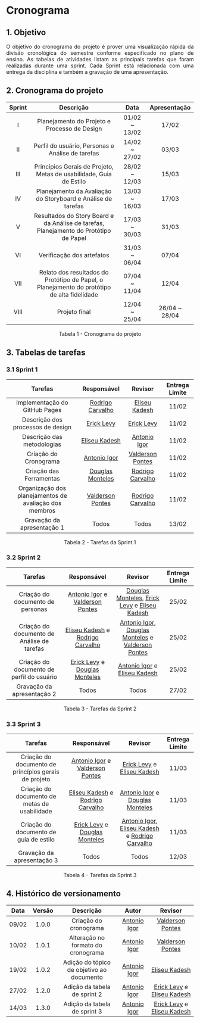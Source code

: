 # Cronograma

## 1. Objetivo

<p align="justify">
O objetivo do cronograma do projeto é prover uma visualização rápida da divisão cronológica do semestre conforme especificado no plano de ensino. As tabelas de atividades listam as principais tarefas que foram realizadas durante uma sprint. Cada Sprint está relacionada com uma entrega da disciplina e também a gravação de uma apresentação.
</p>

## 2. Cronograma do projeto

| Sprint | Descrição       | Data                                           | Apresentação        |
| :------: | :----------: | :---------------------------------------------------: | :------------: |
| I    | Planejamento do Projeto e Processo de Design | 01/02 ~ 13/02 | 17/02 |
| II    | Perfil do usuário, Personas e Análise de tarefas | 14/02 ~ 27/02 | 03/03 |
| III    | Princípios Gerais de Projeto, Metas de usabilidade, Guia de Estilo | 28/02 ~ 12/03 | 15/03 |
| IV    | Planejamento da Avaliação do Storyboard e Análise de tarefas | 13/03 ~ 16/03 | 17/03 |
| V    | Resultados do Story Board e da Análise de tarefas, Planejamento do Protótipo de Papel | 17/03 ~ 30/03 | 31/03  |
| VI    | Verificação dos artefatos | 31/03 ~ 06/04 | 07/04 |
| VII    | Relato dos resultados do Protótipo de Papel, o Planejamento do protótipo de alta fidelidade | 07/04 ~ 11/04 | 12/04 |
| VIII    | Projeto final | 12/04 ~ 25/04 | 26/04 ~ 28/04 |

<center>
  Tabela 1 - Cronograma do projeto
</center>

## 3. Tabelas de tarefas 

### 3.1 Sprint 1
| Tarefas         | Responsável | Revisor   | Entrega Limite |
| :-----:         | :---------: | :-----:   | :--------------: |
| Implementação do GitHub Pages    | [Rodrigo Carvalho](https://github.com/Rocsantos)	    | [Eliseu Kadesh](https://github.com/eliseukadesh67)    | 11/02            |
| Descrição dos processos de design | [Erick Levy](https://github.com/ErickLevy)	      | [Erick Levy](https://github.com/ErickLevy)      | 11/02            |
| Descrição das metodologias | [Eliseu Kadesh](https://github.com/eliseukadesh67)      | [Antonio Igor](https://github.com/antonioigorcarvalho)   | 11/02            |
| Criação do Cronograma | [Antonio Igor](https://github.com/antonioigorcarvalho)     | [Valderson Pontes](https://github.com/valdersonjr) | 11/02            |
| Criação das Ferramentas | [Douglas Monteles](https://github.com/DouglasMonteles)     | [Rodrigo Carvalho](https://github.com/Rocsantos) | 11/02            |
| Organização dos planejamentos de avaliação dos membros | [Valderson Pontes](https://github.com/valdersonjr)| [Rodrigo Carvalho](https://github.com/Rocsantos)   | 11/02            |
| Gravação da apresentação 1  | Todos       | Todos     | 13/02            |

<center>
  Tabela 2 - Tarefas da Sprint 1
</center>

### 3.2 Sprint 2
| Tarefas         | Responsável | Revisor   | Entrega Limite |
| :-----:         | :---------: | :-----:   | :--------------: |
| Criação do documento de personas  | [Antonio Igor](https://github.com/antonioigorcarvalho) e [Valderson Pontes](https://github.com/valdersonjr) | [Douglas Monteles](https://github.com/douglasmonteles), [Erick Levy](https://github.com/ericklevy) e [Eliseu Kadesh](https://github.com/eliseukadesh67)    | 25/02 |
| Criação do documento de Análise de tarefas  | [Eliseu Kadesh](https://github.com/eliseukadesh67) e [Rodrigo Carvalho](https://github.com/Rocsantos) | [Antonio Igor](https://github.com/antonioigorcarvalho), [Douglas Monteles](https://github.com/douglasmonteles) e [Valderson Pontes](https://github.com/valdersonjr) | 25/02 |
| Criação do documento de perfil do usuário  | [Erick Levy](https://github.com/ericklevy) e [Douglas Monteles](https://github.com/douglasmonteles) | [Antonio Igor](https://github.com/antonioigorcarvalho) e [Eliseu Kadesh](https://github.com/eliseukadesh67) | 25/02 |
| Gravação da apresentação 2  | Todos       | Todos     | 27/02 |

<center>
  Tabela 3 - Tarefas da Sprint 2
</center>

### 3.3 Sprint 3
| Tarefas         | Responsável | Revisor   | Entrega Limite |
| :-----:         | :---------: | :-----:   | :--------------: |
| Criação do documento de princípios gerais de projeto  | [Antonio Igor](https://github.com/antonioigorcarvalho) e [Valderson Pontes](https://github.com/valdersonjr) | [Erick Levy](https://github.com/ericklevy) e [Eliseu Kadesh](https://github.com/eliseukadesh67) | 11/03 |
| Criação do documento de metas de usabilidade  | [Eliseu Kadesh](https://github.com/eliseukadesh67) e [Rodrigo Carvalho](https://github.com/Rocsantos) | [Antonio Igor](https://github.com/antonioigorcarvalho) e [Douglas Monteles](https://github.com/douglasmonteles) | 11/03 |
| Criação do documento de guia de estilo | [Erick Levy](https://github.com/ericklevy) e [Douglas Monteles](https://github.com/douglasmonteles) | [Antonio Igor](https://github.com/antonioigorcarvalho), [Eliseu Kadesh](https://github.com/eliseukadesh67) e [Rodrigo Carvalho](https://github.com/Rocsantos) | 11/03 |
| Gravação da apresentação 3 | Todos | Todos | 12/03 |

<center>
  Tabela 4 - Tarefas da Sprint 3
</center>

## 4. Histórico de versionamento

| Data  | Versão | Descrição | Autor | Revisor |
| :--:  | :----: | :-------: | :---: | :-----: |
| 09/02 | 1.0.0  | Criação do cronograma                     | [Antonio Igor](https://github.com/antonioigorcarvalho) | [Valderson Pontes](https://github.com/valdersonjr)
| 10/02 | 1.0.1  | Alteração no formato do cronograma        | [Antonio Igor](https://github.com/antonioigorcarvalho) | [Valderson Pontes](https://github.com/valdersonjr)
| 19/02 | 1.0.2  | Adição do tópico de objetivo ao documento | [Antonio Igor](https://github.com/antonioigorcarvalho) | [Eliseu Kadesh](https://github.com/eliseukadesh67)
| 27/02 | 1.2.0  | Adição da tabela de sprint 2 | [Antonio Igor](https://github.com/antonioigorcarvalho) | [Erick Levy](https://github.com/ericklevy) e [Eliseu Kadesh](https://github.com/eliseukadesh67)
| 14/03 | 1.3.0  | Adição da tabela de sprint 3 | [Antonio Igor](https://github.com/antonioigorcarvalho) | [Erick Levy](https://github.com/ericklevy) e [Eliseu Kadesh](https://github.com/eliseukadesh67)
